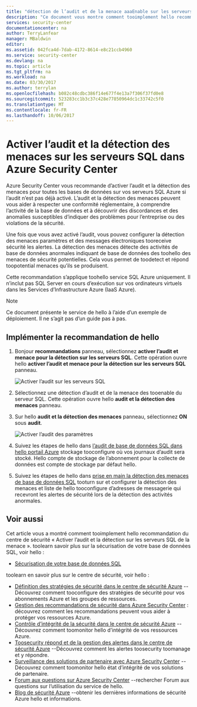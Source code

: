 ```yaml
---
title: "détection de l’audit et de la menace aaaEnable sur les serveurs SQL Server dans le centre de sécurité Azure | Documents Microsoft"
description: "Ce document vous montre comment tooimplement hello recommandation du centre de sécurité Azure ** activer l’audit et menace pour la détection sur les serveurs SQL **."
services: security-center
documentationcenter: na
author: TerryLanfear
manager: MBaldwin
editor: 
ms.assetid: 042fca4d-7dab-4172-8614-e8c21ccb4960
ms.service: security-center
ms.devlang: na
ms.topic: article
ms.tgt_pltfrm: na
ms.workload: na
ms.date: 03/30/2017
ms.author: terrylan
ms.openlocfilehash: b082c48cdbc386f14e677f4e13a7f306f37fd0e8
ms.sourcegitcommit: 523283cc1b3c37c428e77850964dc1c33742c5f0
ms.translationtype: MT
ms.contentlocale: fr-FR
ms.lasthandoff: 10/06/2017
---
```

# <a name="enable-auditing-and-threat-detection-on-sql-servers-in-azure-security-center"></a>Activer l’audit et la détection des menaces sur les serveurs SQL dans Azure Security Center
Azure Security Center vous recommande d’activer l’audit et la détection des menaces pour toutes les bases de données sur vos serveurs SQL Azure si l’audit n’est pas déjà activé. L’audit et la détection des menaces peuvent vous aider à respecter une conformité réglementaire, à comprendre l’activité de la base de données et à découvrir des discordances et des anomalies susceptibles d’indiquer des problèmes pour l’entreprise ou des violations de la sécurité.

Une fois que vous avez activé l’audit, vous pouvez configurer la détection des menaces paramètres et des messages électroniques tooreceive sécurité les alertes. La détection des menaces détecte des activités de base de données anormales indiquant de base de données des toohello des menaces de sécurité potentielles. Cela vous permet de toodetect et répond toopotential menaces qu’ils se produisent.

Cette recommandation s’applique toohello service SQL Azure uniquement. Il n’inclut pas SQL Server en cours d’exécution sur vos ordinateurs virtuels dans les Services d’Infrastructure Azure (IaaS Azure).

> [!NOTE]
> Ce document présente le service de hello à l’aide d’un exemple de déploiement.  Il ne s’agit pas d’un guide pas à pas.
>
>

## <a name="implement-hello-recommendation"></a>Implémenter la recommandation de hello
1. Bonjour **recommandations** panneau, sélectionnez **activer l’audit et menace pour la détection sur les serveurs SQL**.  Cette opération ouvre hello **activer l’audit et menace pour la détection sur les serveurs SQL** panneau.

   ![Activer l’audit sur les serveurs SQL][1]
2. Sélectionnez une détection d’audit et de la menace des tooenable du serveur SQL. Cette opération ouvre hello **audit et la détection des menaces** panneau.

3. Sur hello **audit et la détection des menaces** panneau, sélectionnez **ON** sous **audit**.

   ![Activer l’audit des paramètres][2]
4. Suivez les étapes de hello dans [l’audit de base de données SQL dans hello portail Azure](../sql-database/sql-database-auditing-portal.md) stockage tooconfigure où vos journaux d’audit sera stocké. Hello compte de stockage de l’abonnement pour la collecte de données est compte de stockage par défaut hello.
5. Suivez les étapes de hello dans [prise en main la détection des menaces de base de données SQL](../sql-database/sql-database-threat-detection.md) tooturn sur et configurer la détection des menaces et liste de hello tooconfigure d’adresses de messagerie qui recevront les alertes de sécurité lors de la détection des activités anormales.

## <a name="see-also"></a>Voir aussi
Cet article vous a montré comment tooimplement hello recommandation du centre de sécurité « Activer l’audit et la détection sur les serveurs SQL de la menace ». toolearn savoir plus sur la sécurisation de votre base de données SQL, voir hello :

* [Sécurisation de votre base de données SQL](../sql-database/sql-database-security-overview.md)

toolearn en savoir plus sur le centre de sécurité, voir hello :

* [Définition des stratégies de sécurité dans le centre de sécurité Azure](security-center-policies.md) --Découvrez comment tooconfigure des stratégies de sécurité pour vos abonnements Azure et les groupes de ressources.
* [Gestion des recommandations de sécurité dans Azure Security Center](security-center-recommendations.md) : découvrez comment les recommandations peuvent vous aider à protéger vos ressources Azure.
* [Contrôle d’intégrité de la sécurité dans le centre de sécurité Azure](security-center-monitoring.md) --Découvrez comment toomonitor hello d’intégrité de vos ressources Azure.
* [Toosecurity répond et de la gestion des alertes dans le centre de sécurité Azure](security-center-managing-and-responding-alerts.md) --Découvrez comment les alertes toosecurity toomanage et y répondre.
* [Surveillance des solutions de partenaire avec Azure Security Center](security-center-partner-solutions.md) --Découvrez comment toomonitor hello état d’intégrité de vos solutions de partenaire.
* [Forum aux questions sur Azure Security Center](security-center-faq.md) --rechercher Forum aux questions sur l’utilisation du service de hello.
* [Blog de sécurité Azure](http://blogs.msdn.com/b/azuresecurity/) --obtenir les dernières informations de sécurité Azure hello et informations.

<!--Image references-->
[1]: ./media/security-center-enable-auditing-on-sql-server/enable-auditing-on-sql-servers.png
[2]: ./media/security-center-enable-auditing-on-sql-server/auditing-settings-blade.png
